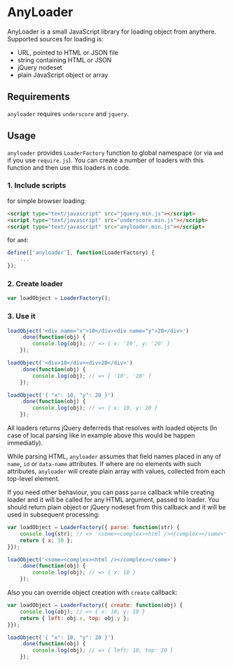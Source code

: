 # AnyLoader

AnyLoader is a small JavaScript library for loading object from anythere. Supported sources for loading is:

* URL, pointed to HTML or JSON file
* string containing HTML or JSON
* jQuery nodeset
* plain JavaScript object or array

## Requirements

`anyloader` requires `underscore` and `jquery`.

## Usage

`anyloader` provides `LoaderFactory` function to global namespace (or via `amd` if you use `require.js`). You can create a number of loaders with this function and then use this loaders in code.

### 1. Include scripts

for simple browser loading:

```html
<script type="text/javascript" src="jquery.min.js"></script>
<script type="text/javascript" src="underscore.min.js"></script>
<script type="text/javascript" src="anyloader.min.js"></script>
```

for `amd`:

```js
define(['anyloader'], function(LoaderFactory) {
    ...
});
```

### 2. Create loader

```js
var loadObject = LoaderFactory();
```

### 3. Use it

```js
loadObject('<div name="x">10</div><div name="y">20</div>')
    .done(function(obj) {
        console.log(obj); // => { x: '10', y: '20' }
    });

loadObject('<div>10</div><div>20</div>')
    .done(function(obj) {
        console.log(obj); // => [ '10', '20' ]
    });

loadObject('{ "x": 10, "y": 20 }')
    .done(function(obj) {
        console.log(obj); // => { x: 10, y: 20 }
    });
```

All loaders returns jQuery deferreds that resolves with loaded objects (In case of local parsing like in example above this would be happen immediatly).

While parsing HTML, `anyloader` assumes that field names placed in any of `name`, `id` or `data-name` attributes. If where are no elements with such attributes, `anyloader` will create plain array with values, collected from each top-level element.

If you need other behaviour, you can pass `parse` callback while creating loader and it will be called for any HTML argument, passed to loader. You should return plain object or jQuery nodeset from this callback and it will be used in subsequent processing:

```js
var loadObject = LoaderFactory({ parse: function(str) {
    console.log(str); // => '<some><complex><html /></complex></some>'
    return { x: 10 };
}});

loadObject('<some><complex><html /></complex></some>')
    .done(function(obj) {
        console.log(obj); // => { x: 10 }
    });
```

Also you can override object creation with `create` callback:

```js
var loadObject = LoaderFactory({ create: function(obj) {
    console.log(obj); // => { x: 10, y: 10 }
    return { left: obj.x, top: obj.y };
}});

loadObject('{ "x": 10, "y": 20 }')
    .done(function(obj) {
        console.log(obj); // => { left: 10, top: 20 }
    });
```

